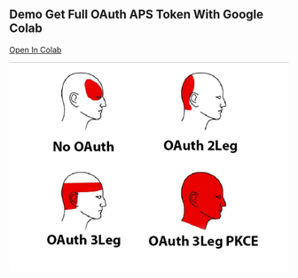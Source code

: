 ## Demo Get Full OAuth APS Token With Google Colab

[Open In Colab](https://colab.research.google.com/github/chuongmep/aps-oauth-colab/blob/master/APS_OAuth_ColabDemo.ipynb)

![](/ti0dnuuw.bmp)